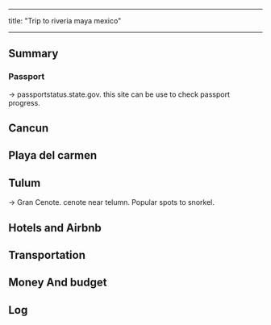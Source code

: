 
---

title: "Trip to riveria maya mexico"

---



## Summary





### Passport

-> passportstatus.state.gov. this site can be use to check passport progress. 


## Cancun
## Playa del carmen
## Tulum

-> Gran Cenote. cenote near telumn. Popular spots to snorkel.
## Hotels and Airbnb
## Transportation 
## Money And budget 
## Log
